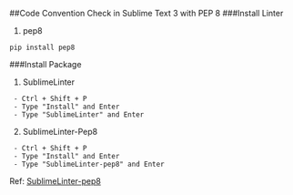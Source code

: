 ##Code Convention Check in Sublime Text 3 with PEP 8
###Install Linter
 1. pep8

 ```
 pip install pep8
 ```

###Install Package
 1. SublimeLinter

 ```
  - Ctrl + Shift + P
  - Type "Install" and Enter
  - Type "SublimeLinter" and Enter
 ```
 2. SublimeLinter-Pep8

 ```
  - Ctrl + Shift + P
  - Type "Install" and Enter
  - Type "SublimeLinter-pep8" and Enter
 ```

Ref: [SublimeLinter-pep8](https://github.com/SublimeLinter/SublimeLinter-pep8)